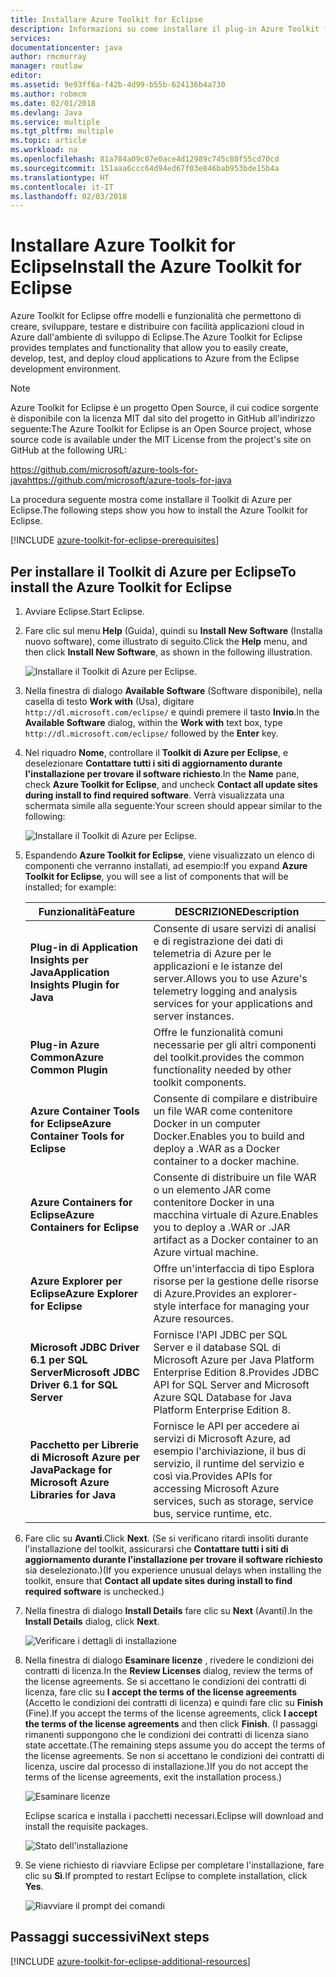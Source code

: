 ```yaml
---
title: Installare Azure Toolkit for Eclipse
description: Informazioni su come installare il plug-in Azure Toolkit for Eclipse per creare e distribuire applicazioni cloud in Azure.
services: 
documentationcenter: java
author: rmcmurray
manager: routlaw
editor: 
ms.assetid: 9e93ff6a-f42b-4d99-b55b-624136b4a730
ms.author: robmcm
ms.date: 02/01/2018
ms.devlang: Java
ms.service: multiple
ms.tgt_pltfrm: multiple
ms.topic: article
ms.workload: na
ms.openlocfilehash: 81a784a09c07e0ace4d12989c745c80f55cd70cd
ms.sourcegitcommit: 151aaa6ccc64d94ed67f03e846bab953bde15b4a
ms.translationtype: HT
ms.contentlocale: it-IT
ms.lasthandoff: 02/03/2018
---
```

# <a name="install-the-azure-toolkit-for-eclipse"></a><span data-ttu-id="d8733-103">Installare Azure Toolkit for Eclipse</span><span class="sxs-lookup"><span data-stu-id="d8733-103">Install the Azure Toolkit for Eclipse</span></span>

<span data-ttu-id="d8733-104">Azure Toolkit for Eclipse offre modelli e funzionalità che permettono di creare, sviluppare, testare e distribuire con facilità applicazioni cloud in Azure dall'ambiente di sviluppo di Eclipse.</span><span class="sxs-lookup"><span data-stu-id="d8733-104">The Azure Toolkit for Eclipse provides templates and functionality that allow you to easily create, develop, test, and deploy cloud applications to Azure from the Eclipse development environment.</span></span>

> [!NOTE] 
> 
> <span data-ttu-id="d8733-105">Azure Toolkit for Eclipse è un progetto Open Source, il cui codice sorgente è disponibile con la licenza MIT dal sito del progetto in GitHub all'indirizzo seguente:</span><span class="sxs-lookup"><span data-stu-id="d8733-105">The Azure Toolkit for Eclipse is an Open Source project, whose source code is available under the MIT License from the project's site on GitHub at the following URL:</span></span> 
> 
> <span data-ttu-id="d8733-106"><https://github.com/microsoft/azure-tools-for-java></span><span class="sxs-lookup"><span data-stu-id="d8733-106"><https://github.com/microsoft/azure-tools-for-java></span></span> 
> 

<span data-ttu-id="d8733-107">La procedura seguente mostra come installare il Toolkit di Azure per Eclipse.</span><span class="sxs-lookup"><span data-stu-id="d8733-107">The following steps show you how to install the Azure Toolkit for Eclipse.</span></span>

[!INCLUDE [azure-toolkit-for-eclipse-prerequisites](../includes/azure-toolkit-for-eclipse-prerequisites.md)]

## <a name="to-install-the-azure-toolkit-for-eclipse"></a><span data-ttu-id="d8733-108">Per installare il Toolkit di Azure per Eclipse</span><span class="sxs-lookup"><span data-stu-id="d8733-108">To install the Azure Toolkit for Eclipse</span></span>

1. <span data-ttu-id="d8733-109">Avviare Eclipse.</span><span class="sxs-lookup"><span data-stu-id="d8733-109">Start Eclipse.</span></span>

1. <span data-ttu-id="d8733-110">Fare clic sul menu **Help** (Guida), quindi su **Install New Software** (Installa nuovo software), come illustrato di seguito.</span><span class="sxs-lookup"><span data-stu-id="d8733-110">Click the **Help** menu, and then click **Install New Software**, as shown in the following illustration.</span></span>
   
   ![Installare il Toolkit di Azure per Eclipse.][01]

1. <span data-ttu-id="d8733-112">Nella finestra di dialogo **Available Software** (Software disponibile), nella casella di testo **Work with** (Usa), digitare `http://dl.microsoft.com/eclipse/` e quindi premere il tasto **Invio**.</span><span class="sxs-lookup"><span data-stu-id="d8733-112">In the **Available Software** dialog, within the **Work with** text box, type `http://dl.microsoft.com/eclipse/` followed by the **Enter** key.</span></span>

1. <span data-ttu-id="d8733-113">Nel riquadro **Nome**, controllare il **Toolkit di Azure per Eclipse**, e deselezionare **Contattare tutti i siti di aggiornamento durante l'installazione per trovare il software richiesto**.</span><span class="sxs-lookup"><span data-stu-id="d8733-113">In the **Name** pane, check **Azure Toolkit for Eclipse**, and uncheck **Contact all update sites during install to find required software**.</span></span> <span data-ttu-id="d8733-114">Verrà visualizzata una schermata simile alla seguente:</span><span class="sxs-lookup"><span data-stu-id="d8733-114">Your screen should appear similar to the following:</span></span>
   
   ![Installare il Toolkit di Azure per Eclipse.][02]

1. <span data-ttu-id="d8733-116">Espandendo **Azure Toolkit for Eclipse**, viene visualizzato un elenco di componenti che verranno installati, ad esempio:</span><span class="sxs-lookup"><span data-stu-id="d8733-116">If you expand **Azure Toolkit for Eclipse**, you will see a list of components that will be installed; for example:</span></span>

   | <span data-ttu-id="d8733-117">Funzionalità</span><span class="sxs-lookup"><span data-stu-id="d8733-117">Feature</span></span> | <span data-ttu-id="d8733-118">DESCRIZIONE</span><span class="sxs-lookup"><span data-stu-id="d8733-118">Description</span></span> | 
   |---|---| 
   | <span data-ttu-id="d8733-119">**Plug-in di Application Insights per Java**</span><span class="sxs-lookup"><span data-stu-id="d8733-119">**Application Insights Plugin for Java**</span></span> | <span data-ttu-id="d8733-120">Consente di usare servizi di analisi e di registrazione dei dati di telemetria di Azure per le applicazioni e le istanze del server.</span><span class="sxs-lookup"><span data-stu-id="d8733-120">Allows you to use Azure's telemetry logging and analysis services for your applications and server instances.</span></span> | 
   | <span data-ttu-id="d8733-121">**Plug-in Azure Common**</span><span class="sxs-lookup"><span data-stu-id="d8733-121">**Azure Common Plugin**</span></span> | <span data-ttu-id="d8733-122">Offre le funzionalità comuni necessarie per gli altri componenti del toolkit.</span><span class="sxs-lookup"><span data-stu-id="d8733-122">provides the common functionality needed by other toolkit components.</span></span> | 
   | <span data-ttu-id="d8733-123">**Azure Container Tools for Eclipse**</span><span class="sxs-lookup"><span data-stu-id="d8733-123">**Azure Container Tools for Eclipse**</span></span> | <span data-ttu-id="d8733-124">Consente di compilare e distribuire un file WAR come contenitore Docker in un computer Docker.</span><span class="sxs-lookup"><span data-stu-id="d8733-124">Enables you to build and deploy a .WAR as a Docker container to a docker machine.</span></span> | 
   | <span data-ttu-id="d8733-125">**Azure Containers for Eclipse**</span><span class="sxs-lookup"><span data-stu-id="d8733-125">**Azure Containers for Eclipse**</span></span> | <span data-ttu-id="d8733-126">Consente di distribuire un file WAR o un elemento JAR come contenitore Docker in una macchina virtuale di Azure.</span><span class="sxs-lookup"><span data-stu-id="d8733-126">Enables you to deploy a .WAR or .JAR artifact as a Docker container to an Azure virtual machine.</span></span> | 
   | <span data-ttu-id="d8733-127">**Azure Explorer per Eclipse**</span><span class="sxs-lookup"><span data-stu-id="d8733-127">**Azure Explorer for Eclipse**</span></span> | <span data-ttu-id="d8733-128">Offre un'interfaccia di tipo Esplora risorse per la gestione delle risorse di Azure.</span><span class="sxs-lookup"><span data-stu-id="d8733-128">Provides an explorer-style interface for managing your Azure resources.</span></span> | 
   | <span data-ttu-id="d8733-129">**Microsoft JDBC Driver 6.1 per SQL Server**</span><span class="sxs-lookup"><span data-stu-id="d8733-129">**Microsoft JDBC Driver 6.1 for SQL Server**</span></span> | <span data-ttu-id="d8733-130">Fornisce l'API JDBC per SQL Server e il database SQL di Microsoft Azure per Java Platform Enterprise Edition 8.</span><span class="sxs-lookup"><span data-stu-id="d8733-130">Provides JDBC API for SQL Server and Microsoft Azure SQL Database for Java Platform Enterprise Edition 8.</span></span> | 
   | <span data-ttu-id="d8733-131">**Pacchetto per Librerie di Microsoft Azure per Java**</span><span class="sxs-lookup"><span data-stu-id="d8733-131">**Package for Microsoft Azure Libraries for Java**</span></span> | <span data-ttu-id="d8733-132">Fornisce le API per accedere ai servizi di Microsoft Azure, ad esempio l'archiviazione, il bus di servizio, il runtime del servizio e così via.</span><span class="sxs-lookup"><span data-stu-id="d8733-132">Provides APIs for accessing Microsoft Azure services, such as storage, service bus, service runtime, etc.</span></span> | 

1. <span data-ttu-id="d8733-133">Fare clic su **Avanti**.</span><span class="sxs-lookup"><span data-stu-id="d8733-133">Click **Next**.</span></span> <span data-ttu-id="d8733-134">(Se si verificano ritardi insoliti durante l'installazione del toolkit, assicurarsi che **Contattare tutti i siti di aggiornamento durante l'installazione per trovare il software richiesto** sia deselezionato.)</span><span class="sxs-lookup"><span data-stu-id="d8733-134">(If you experience unusual delays when installing the toolkit, ensure that **Contact all update sites during install to find required software** is unchecked.)</span></span>

1. <span data-ttu-id="d8733-135">Nella finestra di dialogo **Install Details** fare clic su **Next** (Avanti).</span><span class="sxs-lookup"><span data-stu-id="d8733-135">In the **Install Details** dialog, click **Next**.</span></span>
   
   ![Verificare i dettagli di installazione][03]

1. <span data-ttu-id="d8733-137">Nella finestra di dialogo **Esaminare licenze** , rivedere le condizioni dei contratti di licenza.</span><span class="sxs-lookup"><span data-stu-id="d8733-137">In the **Review Licenses** dialog, review the terms of the license agreements.</span></span> <span data-ttu-id="d8733-138">Se si accettano le condizioni dei contratti di licenza, fare clic su **I accept the terms of the license agreements** (Accetto le condizioni dei contratti di licenza) e quindi fare clic su **Finish** (Fine).</span><span class="sxs-lookup"><span data-stu-id="d8733-138">If you accept the terms of the license agreements, click **I accept the terms of the license agreements** and then click **Finish**.</span></span> <span data-ttu-id="d8733-139">(I passaggi rimanenti suppongono che le condizioni dei contratti di licenza siano state accettate.</span><span class="sxs-lookup"><span data-stu-id="d8733-139">(The remaining steps assume you do accept the terms of the license agreements.</span></span> <span data-ttu-id="d8733-140">Se non si accettano le condizioni dei contratti di licenza, uscire dal processo di installazione.)</span><span class="sxs-lookup"><span data-stu-id="d8733-140">If you do not accept the terms of the license agreements, exit the installation process.)</span></span>
   
   ![Esaminare licenze][04]
   
   <span data-ttu-id="d8733-142">Eclipse scarica e installa i pacchetti necessari.</span><span class="sxs-lookup"><span data-stu-id="d8733-142">Eclipse will download and install the requisite packages.</span></span>
   
   ![Stato dell'installazione][05]

1. <span data-ttu-id="d8733-144">Se viene richiesto di riavviare Eclipse per completare l'installazione, fare clic su **Sì**.</span><span class="sxs-lookup"><span data-stu-id="d8733-144">If prompted to restart Eclipse to complete installation, click **Yes**.</span></span>
   
   ![Riavviare il prompt dei comandi][06]

## <a name="next-steps"></a><span data-ttu-id="d8733-146">Passaggi successivi</span><span class="sxs-lookup"><span data-stu-id="d8733-146">Next steps</span></span>

[!INCLUDE [azure-toolkit-for-eclipse-additional-resources](../includes/azure-toolkit-for-eclipse-additional-resources.md)]

<!-- URL List -->

<!-- Legacy MSDN URL = https://msdn.microsoft.com/library/azure/hh690946.aspx -->

<!-- IMG List -->

[01]: media/azure-toolkit-for-eclipse-installation/eclipse-installation-01.png
[02]: media/azure-toolkit-for-eclipse-installation/eclipse-installation-02.png
[03]: media/azure-toolkit-for-eclipse-installation/eclipse-installation-03.png
[04]: media/azure-toolkit-for-eclipse-installation/eclipse-installation-04.png
[05]: media/azure-toolkit-for-eclipse-installation/eclipse-installation-05.png
[06]: media/azure-toolkit-for-eclipse-installation/eclipse-installation-06.png

